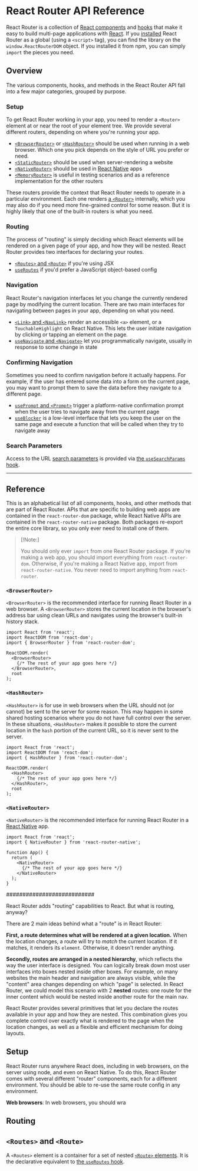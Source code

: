 <a name="top"></a>

# React Router API Reference

React Router is a collection of [React components](https://reactjs.org/docs/components-and-props.html) and [hooks](#https://reactjs.org/docs/hooks-intro.html) that make it easy to build multi-page applications with [React](https://reactjs.org). If you [installed](./installation) React Router as a global (using a `<script>` tag), you can find the library on the `window.ReactRouterDOM` object. If you installed it from npm, you can simply `import` the pieces you need.

<a name="overview"></a>

## Overview

The various components, hooks, and methods in the React Router API fall into a few major categories, grouped by purpose.

<a name="setup"></a>

### Setup

To get React Router working in your app, you need to render a `<Router>` element at or near the root of your element tree. We provide several different routers, depending on where you're running your app.

- [`<BrowserRouter>`](#browserrouter) or [`<HashRouter>`](#hashrouter) should be used when running in a web browser. Which one you pick depends on the style of URL you prefer or need.
- [`<StaticRouter>`](#staticrouter) should be used when server-rendering a website
- [`<NativeRouter>`](#nativerouter) should be used in [React Native](https://reactnative.dev/) apps
- [`<MemoryRouter>`](#memoryrouter) is useful in testing scenarios and as a reference implementation for the other routers

These routers provide the context that React Router needs to operate in a particular environment. Each one renders [a `<Router>`](#router) internally, which you may also do if you need more fine-grained control for some reason. But it is highly likely that one of the built-in routers is what you need.

<a name="routing"></a>

### Routing

The process of "routing" is simply deciding which React elements will be rendered on a given page of your app, and how they will be nested. React Router provides two interfaces for declaring your routes.

- [`<Routes>` and `<Route>`](#routes-and-route) if you're using JSX
- [`useRoutes`](#useroutes) if you'd prefer a JavaScript object-based config

<a name="navigation"></a>

### Navigation

React Router's navigation interfaces let you change the currently rendered page by modifying the current location. There are two main interfaces for navigating between pages in your app, depending on what you need.

- [`<Link>` and `<NavLink>`](#link-and-navlink) render an accessible `<a>` element, or a `TouchableHighlight` on React Native. This lets the user initiate navigation by clicking or tapping an element on the page.
- [`useNavigate` and `<Navigate>`](#usenavigate-and-navigate) let you programmatically navigate, usually in response to some change in state

<a name="confirming-navigation"></a>

### Confirming Navigation

Sometimes you need to confirm navigation before it actually happens. For example, if the user has entered some data into a form on the current page, you may want to prompt them to save the data before they navigate to a different page.

- [`usePrompt` and `<Prompt>`](#useprompt-and-prompt) trigger a platform-native confirmation prompt when the user tries to navigate away from the current page
- [`useBlocker`](#useblocker) is a low-level interface that lets you keep the user on the same page and execute a function that will be called when they try to navigate away

<a name="search-parameters"></a>

### Search Parameters

Access to the URL [search parameters](https://developer.mozilla.org/en-US/docs/Web/API/URL/searchParams) is provided via [the `useSearchParams` hook](#usesearchparams).

----------

<a name="reference"></a>

## Reference

This is an alphabetical list of all components, hooks, and other methods that are part of React Router. APIs that are specific to building web apps are contained in the `react-router-dom` package, while React Native APIs are contained in the `react-router-native` package. Both packages re-export the entire core library, so you only ever need to install one of them.

> [!Note:]
>
> You should only ever `import` from one React Router package. If you're making
> a web app, you should import everything from `react-router-dom`. Otherwise, if
> you're making a React Native app, import from `react-router-native`. You never
> need to import anything from `react-router`.

<a name="browserrouter"></a>

### `<BrowserRouter>`

`<BrowserRouter>` is the recommended interface for running React Router in a web browser. A `<BrowserRouter>` stores the current location in the browser's address bar using clean URLs and navigates using the browser's built-in history stack.

```tsx
import React from 'react';
import ReactDOM from 'react-dom';
import { BrowserRouter } from 'react-router-dom';

ReactDOM.render(
  <BrowserRouter>
    {/* The rest of your app goes here */}
  </BrowserRouter>,
  root
);
```

<a name="hashrouter"></a>

### `<HashRouter>`

`<HashRouter>` is for use in web browsers when the URL should not (or cannot) be sent to the server for some reason. This may happen in some shared hosting scenarios where you do not have full control over the server. In these situations, `<HashRouter>` makes it possible to store the current location in the `hash` portion of the current URL, so it is never sent to the server.

```tsx
import React from 'react';
import ReactDOM from 'react-dom';
import { HashRouter } from 'react-router-dom';

ReactDOM.render(
  <HashRouter>
    {/* The rest of your app goes here */}
  </HashRouter>,
  root
);
```

<a name="nativerouter"></a>

### `<NativeRouter>`

`<NativeRouter>` is the recommended interface for running React Router in a [React Native](https://reactnative.dev) app.

```tsx
import React from 'react';
import { NativeRouter } from 'react-router-native';

function App() {
  return (
    <NativeRouter>
      {/* The rest of your app goes here */}
    </NativeRouter>
  );
}
```

###########################

React Router adds "routing" capabilities to React. But what is routing, anyway?

There are 2 main ideas behind what a "route" is in React Router:

**First, a route determines what will be rendered at a given location.** When the location changes, a route will try to *match* the current location. If it matches, it renders its `element`. Otherwise, it doesn't render anything.

**Secondly, routes are arranged in a nested hierarchy**, which reflects the way the user interface is designed. You can logically break down most user interfaces into boxes nested inside other boxes. For example, on many websites the main header and navigation are always visible, while the "content" area changes depending on which "page" is selected. In React Router, we could model this scenario with 2 **nested** routes: one route for the inner content which would be nested inside another route for the main nav.

React Router provides several primitives that let you declare the routes available in your app and how they are nested. This combination gives you complete control over exactly what is rendered to the page when the location changes, as well as a flexible and efficient mechanism for doing layouts.

<a name="setup"></a>

## Setup

React Router runs anywhere React does, including in web browsers, on the server using node, and even on React Native. To do this, React Router comes with several different "router" components, each for a different environment. You should be able to re-use the same route config in any environment.

**Web browsers**: In web browsers, you should wra

<a name="routing"></a>

## Routing



<a name="routes"></a>

## `<Routes>` and `<Route>`

A `<Routes>` element is a container for a set of nested [`<Route>` elements](#route). It is the declarative equivalent to [the `useRoutes` hook](#useroutes).
